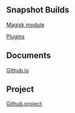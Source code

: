 ## Snapshot Builds

[Magisk module](https://github.com/Tornaco/Thanox/actions/workflows/magisk-module.yml)

[Plugins](https://github.com/Tornaco/Thanox/actions/workflows/plugins.yml)


## Documents

[Github.io](https://tornaco.github.io/Thanox/)

## Project

[Github.project](https://github.com/Tornaco/Thanox/projects)

